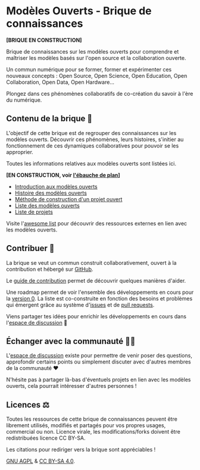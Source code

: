 # Modèles Ouverts - Brique de connaissances

**[BRIQUE EN CONSTRUCTION]**

Brique de connaissances sur les modèles ouverts pour comprendre et maîtriser les modèles basés sur l'open source et la collaboration ouverte.

Un commun numérique pour se former, former et expérimenter ces nouveaux concepts : Open Source, Open Science, Open Education, Open Collaboration, Open Data, Open Hardware...

Plongez dans ces phénomènes collaboratifs de co-création du savoir à l'ère du numérique.

## Contenu de la brique 📖

L'objectif de cette brique est de regrouper des connaissances sur les modèles ouverts. Découvrir ces phénomènes, leurs histoires, s'initier au fonctionnement de ces dynamiques collaboratives pour pouvoir se les approprier.

Toutes les informations relatives aux modèles ouverts sont listées ici.

**[EN CONSTRUCTION, voir [l'ébauche de plan](https://github.com/Open-Models/Brique/issues/1)]**
- [Introduction aux modèles ouverts](contenu/introduction.md)
- [Histoire des modèles ouverts](contenu/histoire.md)
- [Méthode de construction d'un projet ouvert](contenu/methode/README.md)
- [Liste des modèles ouverts](contenu/modèles/README.md)
- [Liste de projets](contenu/projets/README.md)

Visite l'[awesome list](awesome-list.md) pour découvrir des ressources externes en lien avec les modèles ouverts.

## Contribuer 🐜

La brique se veut un commun construit collaborativement, ouvert à la contribution et hébergé sur [GitHub](https://github.com/Open-Models/Brique).

Le [guide de contribution](guide-contribution.md) permet de découvrir quelques manières d'aider.

Une roadmap permet de voir l'ensemble des développements en cours pour la [version 0](https://github.com/Open-Models/Brique/projects/1). La liste est co-construite en fonction des besoins et problèmes qui émergent grâce au système d'[issues](https://github.com/Open-Models/Brique/issues) et de [pull requests](https://github.com/Open-Models/Brique/pulls).

Viens partager tes idées pour enrichir les développements en cours dans l'[espace de discussion](https://github.com/Open-Models/Brique/discussions) 💪

## Échanger avec la communauté 🤳🏼

L'[espace de discussion](https://github.com/Open-Models/Brique/discussions) existe pour permettre de venir poser des questions, approfondir certains points ou simplement discuter avec d'autres membres de la communauté ❤️

N'hésite pas à partager là-bas d'éventuels projets en lien avec les modèles ouverts, cela pourrait intéresser d'autres personnes !

## Licences ⚖️

Toutes les ressources de cette brique de connaissances peuvent être librement utilisés, modifiés et partagés pour vos
propres usages, commercial ou non. Licence virale, les modifications/forks doivent être redistribuées licence CC BY-SA.

Les citations pour rediriger vers la brique sont appréciables !

[GNU AGPL](LICENCE) & [CC BY-SA 4.0](LICENCE_CC_BY_SA_4).
